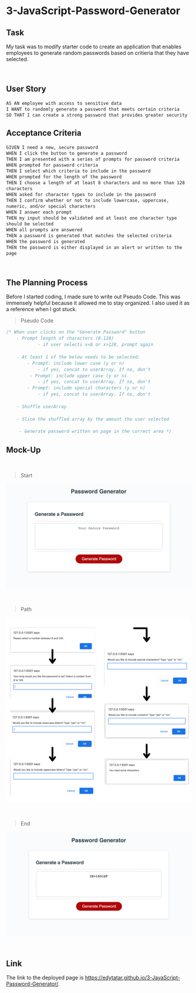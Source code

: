 # 3-JavaScript-Password-Generator

## Task

My task was to modify starter code to create an application that enables employees to generate random passwords based on critieria that they have selected. 

&nbsp;
## User Story
 
```
AS AN employee with access to sensitive data
I WANT to randomly generate a password that meets certain criteria
SO THAT I can create a strong password that provides greater security
```

## Acceptance Criteria

```
GIVEN I need a new, secure password
WHEN I click the button to generate a password
THEN I am presented with a series of prompts for password criteria
WHEN prompted for password criteria
THEN I select which criteria to include in the password
WHEN prompted for the length of the password
THEN I choose a length of at least 8 characters and no more than 128 characters
WHEN asked for character types to include in the password
THEN I confirm whether or not to include lowercase, uppercase, numeric, and/or special characters
WHEN I answer each prompt
THEN my input should be validated and at least one character type should be selected
WHEN all prompts are answered
THEN a password is generated that matches the selected criteria
WHEN the password is generated
THEN the password is either displayed in an alert or written to the page
```

&nbsp;
## The Planning Process

Before I started coding, I made sure to write out Pseudo Code. This was immensely helpful because it allowed me to stay organized. I also used it as a reference when I got stuck.

> Pseudo Code

````javascript
/* When user clicks on the "Generate Password" button 
    - Prompt length of characters (8-128)
            - if user selects x<8 or x>128, prompt again

    - At least 1 of the below needs to be selected:
        - Prompt: include lower case (y or n)
            - if yes, concat to userArray. If no, don't
         - Prompt: include upper case (y or n)
            - if yes, concat to userArray. If no, don't 
        - Prompt: include special characters (y or n)
            - if yes, concat to userArray. If no, don't 

    - Shuffle userArray

    - Slice the shuffled array by the amount the user selected

     - Generate password written on page in the correct area */

````
## Mock-Up

&nbsp;
> Start

![image](./Images/Start.png)

&nbsp;
> Path

![image](./Images/Path.png)

&nbsp;
> End

![image](./Images/End.png)

&nbsp;
## Link

The link to the deployed page is https://edytatar.github.io/3-JavaScript-Password-Generator/.
